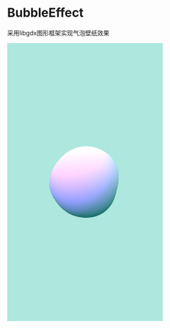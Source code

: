 # BubbleEffect
采用libgdx图形框架实现气泡壁纸效果

<img src="https://github.com/JoshuaWongCHN/BubbleEffect/blob/master/screenshots/MuMu20190122222947.png" width="360"/>
